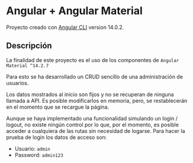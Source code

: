# Angular + Angular Material

Proyecto creado con [Angular CLI](https://github.com/angular/angular-cli) version 14.0.2.

## Descripción

La finalidad de este proyecto es el uso de los componentes de `Angular Material ^14.2.7`

Para esto se ha desarrollado un CRUD sencillo de una administración de usuarios.

Los datos mostrados al inicio son fijos y no se recuperan de ninguna llamada a API. Es posible modificarlos en memoria, pero, se restablecerán en el momento que se recargue la página.

Aunque se haya implementado una funcionalidad simulando un login / logout, no existe ningún control por lo que, por el momento, es posible acceder a cualquiera de las rutas sin necesidad de logarse.
Para hacer la prueba de login los datos de acceso son:
- Usuario: `admin`
- Password: `admin123`
